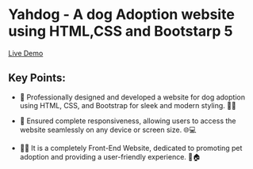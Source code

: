 # Yahdog - A dog Adoption website using HTML,CSS and Bootstarp 5

[Live Demo](https://yahdog.vercel.app/)

## Key Points: 
- 🐶 Professionally designed and developed a website for dog adoption using HTML, CSS, and Bootstrap for sleek and modern styling. 🎨📱

- 🐾 Ensured complete responsiveness, allowing users to access the website seamlessly on any device or screen size. 🌐💻

- 🐕‍🦺 It is a completely Front-End Website, dedicated to promoting pet adoption and providing a user-friendly experience. 🐾🏠
